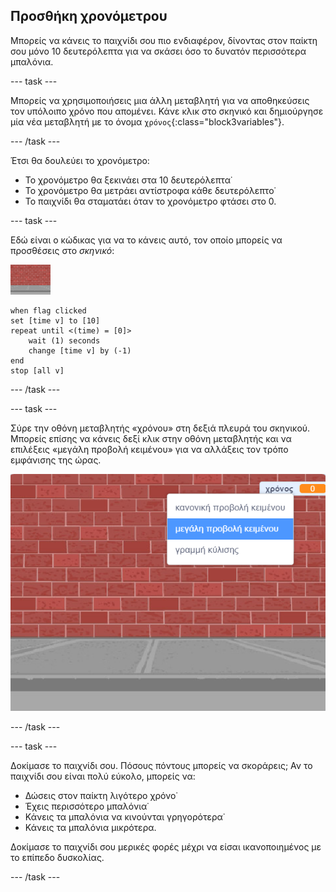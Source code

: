 ## Προσθήκη χρονόμετρου

Μπορείς να κάνεις το παιχνίδι σου πιο ενδιαφέρον, δίνοντας στον παίκτη σου μόνο 10 δευτερόλεπτα για να σκάσει όσο το δυνατόν περισσότερα μπαλόνια.

--- task ---

Μπορείς να χρησιμοποιήσεις μια άλλη μεταβλητή για να αποθηκεύσεις τον υπόλοιπο χρόνο που απομένει. Κάνε κλικ στο σκηνικό και δημιούργησε μία νέα μεταβλητή με το όνομα `χρόνος`{:class="block3variables"}.

--- /task ---

Έτσι θα δουλεύει το χρονόμετρο:

+ Το χρονόμετρο θα ξεκινάει στα 10 δευτερόλεπτα˙
+ Το χρονόμετρο θα μετράει αντίστροφα κάθε δευτερόλεπτο˙
+ Το παιχνίδι θα σταματάει όταν το χρονόμετρο φτάσει στο 0.

--- task ---

Εδώ είναι ο κώδικας για να το κάνεις αυτό, τον οποίο μπορείς να προσθέσεις στο _σκηνικό_:

![αντικείμενο μπαλόνι](images/stage-sprite.png)

```blocks3
when flag clicked
set [time v] to [10]
repeat until <(time) = [0]>
    wait (1) seconds
    change [time v] by (-1)
end
stop [all v]
```

--- /task ---

--- task ---

Σύρε την οθόνη μεταβλητής «χρόνου» στη δεξιά πλευρά του σκηνικού. Μπορείς επίσης να κάνεις δεξί κλικ στην οθόνη μεταβλητής και να επιλέξεις «μεγάλη προβολή κειμένου» για να αλλάξεις τον τρόπο εμφάνισης της ώρας.

![στιγμιότυπο οθόνης](images/balloons-readout.png)

--- /task ---

--- task ---

Δοκίμασε το παιχνίδι σου. Πόσους πόντους μπορείς να σκοράρεις; Αν το παιχνίδι σου είναι πολύ εύκολο, μπορείς να:

+ Δώσεις στον παίκτη λιγότερο χρόνο˙
+ Έχεις περισσότερο μπαλόνια˙
+ Κάνεις τα μπαλόνια να κινούνται γρηγορότερα˙
+ Κάνεις τα μπαλόνια μικρότερα.

Δοκίμασε το παιχνίδι σου μερικές φορές μέχρι να είσαι ικανοποιημένος με το επίπεδο δυσκολίας.

--- /task ---

